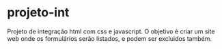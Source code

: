 # projeto-int
Projeto de integração html com css e javascript.
O objetivo é criar um site web onde os formulários serão listados, e podem ser excluidos também.
